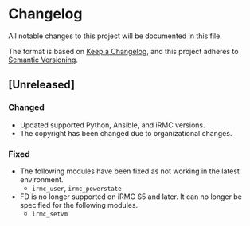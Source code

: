 # Changelog

All notable changes to this project will be documented in this file.

The format is based on [Keep a Changelog](https://keepachangelog.com/en/1.1.0/),
and this project adheres to [Semantic Versioning](https://semver.org/spec/v2.0.0.html).

## [Unreleased]

### Changed

- Updated supported Python, Ansible, and iRMC versions.
- The copyright has been changed due to organizational changes.

### Fixed

- The following modules have been fixed as not working in the latest environment.
  - `irmc_user`, `irmc_powerstate`
- FD is no longer supported on iRMC S5 and later.
  It can no longer be specified for the following modules.
  - `irmc_setvm`
